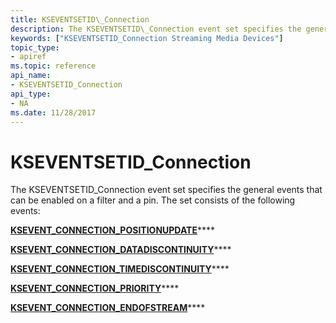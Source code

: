 ```yaml
---
title: KSEVENTSETID\_Connection
description: The KSEVENTSETID\_Connection event set specifies the general events that can be enabled on a filter and a pin.
keywords: ["KSEVENTSETID_Connection Streaming Media Devices"]
topic_type:
- apiref
ms.topic: reference
api_name:
- KSEVENTSETID_Connection
api_type:
- NA
ms.date: 11/28/2017
---
```


# KSEVENTSETID\_Connection


The KSEVENTSETID\_Connection event set specifies the general events that can be enabled on a filter and a pin. The set consists of the following events:

[**KSEVENT\_CONNECTION\_POSITIONUPDATE**](ksevent-connection-positionupdate.md)****

[**KSEVENT\_CONNECTION\_DATADISCONTINUITY**](ksevent-connection-datadiscontinuity.md)****

[**KSEVENT\_CONNECTION\_TIMEDISCONTINUITY**](ksevent-connection-timediscontinuity.md)****

[**KSEVENT\_CONNECTION\_PRIORITY**](ksevent-connection-priority.md)****

[**KSEVENT\_CONNECTION\_ENDOFSTREAM**](ksevent-connection-endofstream.md)****

 

 






